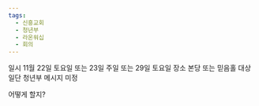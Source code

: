 ```yaml
---
tags:
  - 신흥교회
  - 청년부
  - 라온워십
  - 회의
---
```

일시 11월 22일 토요일 또는 23일 주일 또는 29일 토요일
장소 본당 또는 믿음홀
대상 일단 청년부
메시지 미정

어떻게 할지?